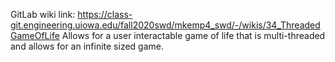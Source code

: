 GitLab wiki link: https://class-git.engineering.uiowa.edu/fall2020swd/mkemp4_swd/-/wikis/34_ThreadedGameOfLife
Allows for a user interactable game of life that is multi-threaded and allows for an infinite sized game.
